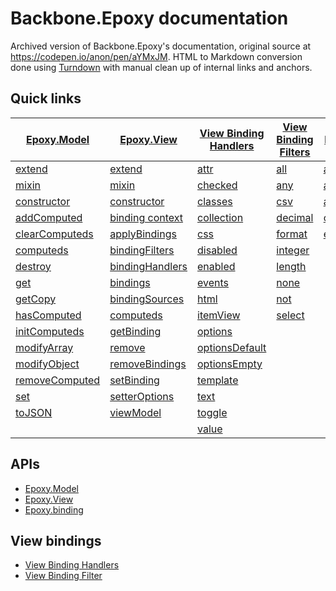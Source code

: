 # Backbone.Epoxy documentation
Archived version of Backbone.Epoxy's documentation, original source at https://codepen.io/anon/pen/aYMxJM. HTML to Markdown conversion done using [Turndown](http://domchristie.github.io/turndown/) with manual clean up of internal links and anchors.

## Quick links

| [Epoxy.Model](./epoxy-model)                      | [Epoxy.View](./epoxy-view)                        | [View Binding Handlers](./view-binding-handlers)          | [View Binding Filters](./view-binding-filters)    | [Epoxy.binding](./epoxy-binding)                  |
|-------------------------------------------------- |-------------------------------------------------- |---------------------------------------------------------- |-------------------------------------------------- |-------------------------------------------------- |
| [extend](./epoxy-model#extend)                    | [extend](./epoxy-view#extend)                     | [attr](./view-binding-handlers#attr)                      | [all](./view-binding-filters#all)                 | [addFilter](./epoxy-binding#addFilter)            |
| [mixin](./epoxy-model#mixin)                      | [mixin](./epoxy-view#mixin)                       | [checked](./view-binding-handlers#checked)                | [any](./view-binding-filters#any)                 | [addHandler](./epoxy-binding#addHandler)          |
| [constructor](./epoxy-model#constructor)          | [constructor](./epoxy-view#constructor)           | [classes](./view-binding-handlers#classes)                | [csv](./view-binding-filters#csv)                 | [allowedParams](./epoxy-binding#allowedParams)    |
| [addComputed](./epoxy-model#addComputed)          | [binding context](./epoxy-view#binding-context)   | [collection](./view-binding-handlers#collection)          | [decimal](./view-binding-filters#decimal)         | [config](./epoxy-binding#config)                  |
| [clearComputeds](./epoxy-model#clearComputeds)    | [applyBindings](./epoxy-view#applyBindings)       | [css](./view-binding-handlers#css)                        | [format](./view-binding-filters#format)           | [emptyCache](./epoxy-binding#emptyCache)          |
| [computeds](./epoxy-model#computeds)              | [bindingFilters](./epoxy-view#bindingFilters)     | [disabled](./view-binding-handlers#disabled)              | [integer](./view-binding-filters#integer)         |                                                   |
| [destroy](./epoxy-model#destroy)                  | [bindingHandlers](./epoxy-view#bindingHandlers)   | [enabled](./view-binding-handlers#enabled)                | [length](./view-binding-filters#length)           |                                                   |
| [get](./epoxy-model#get)                          | [bindings](./epoxy-view#bindings)                 | [events](./view-binding-handlers#events)                  | [none](./view-binding-filters#none)               |                                                   |
| [getCopy](./epoxy-model#getCopy)                  | [bindingSources](./epoxy-view#bindingSources)     | [html](./view-binding-handlers#html)                      | [not](./view-binding-filters#not)                 |                                                   |
| [hasComputed](./epoxy-model#hasComputed)          | [computeds](./epoxy-view#computeds)               | [itemView](./view-binding-handlers#itemView)              | [select](./view-binding-filters#select)           |                                                   |
| [initComputeds](./epoxy-model#initComputeds)      | [getBinding](./epoxy-view#getBinding)             | [options](./view-binding-handlers#options)                |                                                   |                                                   |
| [modifyArray](./epoxy-model#modifyArray)          | [remove](./epoxy-view#remove)                     | [optionsDefault](./view-binding-handlers#optionsDefault)  |                                                   |                                                   |
| [modifyObject](./epoxy-model#modifyObject)        | [removeBindings](./epoxy-view#removeBindings)     | [optionsEmpty](./view-binding-handlers#optionsEmpty)      |                                                   |                                                   |
| [removeComputed](./epoxy-model#removeComputed)    | [setBinding](./epoxy-view#setBinding)             | [template](./view-binding-handlers#template)              |                                                   |                                                   |
| [set](./epoxy-model#set)                          | [setterOptions](./epoxy-view#setterOptions)       | [text](./view-binding-handlers#text)                      |                                                   |                                                   |
| [toJSON](./epoxy-model#toJSON)                    | [viewModel](./epoxy-view#viewModel)               | [toggle](./view-binding-handlers#toggle)                  |                                                   |                                                   |
|                                                   |                                                   | [value](./view-binding-handlers#value)                    |                                                   |                                                   |

## APIs

- [Epoxy.Model](./epoxy-model)
- [Epoxy.View](./epoxy-view)
- [Epoxy.binding](./epoxy-binding)

## View bindings

- [View Binding Handlers](./view-binding-handlers)
- [View Binding Filter](./view-binding-filters)